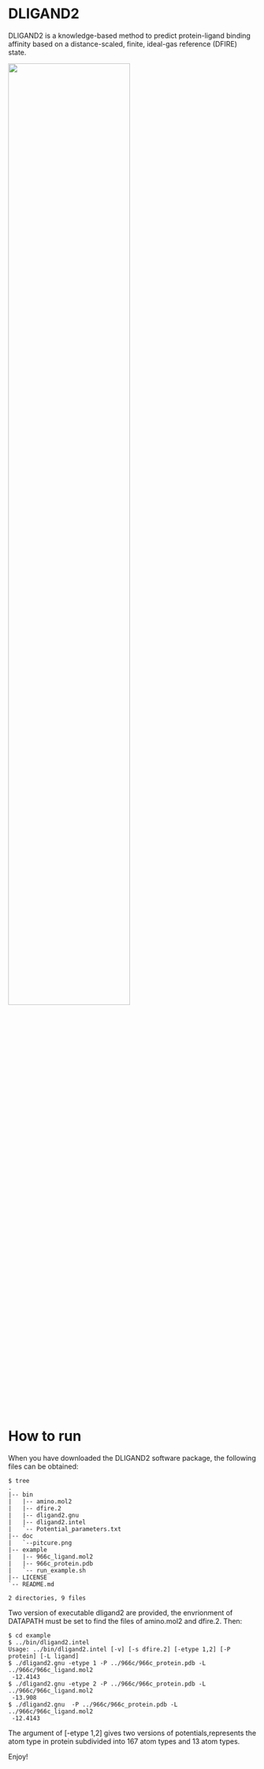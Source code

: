 # DLIGAND2
DLIGAND2 is a knowledge-based method to predict protein-ligand binding affinity based on a distance-scaled, finite, ideal-gas reference (DFIRE) state.

<div style="align: center">
<img src="https://github.com/TH-CADD/DLIGAND2/blob/master/doc/picture.png" width="70%" div align=center />
</div>

# How to run 
When you have downloaded the DLIGAND2 software package, the following files can be obtained:
```
$ tree 
.
|-- bin
|   |-- amino.mol2
|   |-- dfire.2
|   |-- dligand2.gnu
|   |-- dligand2.intel
|   `-- Potential_parameters.txt
|-- doc
|   `--pitcure.png
|-- example
|   |-- 966c_ligand.mol2
|   |-- 966c_protein.pdb
|   `-- run_example.sh
|-- LICENSE
`-- README.md

2 directories, 9 files
```
Two version of executable dligand2 are provided, the envrionment of DATAPATH must be set to find the files of amino.mol2 and dfire.2. Then:
```
$ cd example
$ ../bin/dligand2.intel 
Usage: ../bin/dligand2.intel [-v] [-s dfire.2] [-etype 1,2] [-P protein] [-L ligand]
$ ./dligand2.gnu -etype 1 -P ../966c/966c_protein.pdb -L ../966c/966c_ligand.mol2
 -12.4143
$ ./dligand2.gnu -etype 2 -P ../966c/966c_protein.pdb -L ../966c/966c_ligand.mol2
 -13.908
$ ./dligand2.gnu  -P ../966c/966c_protein.pdb -L ../966c/966c_ligand.mol2
 -12.4143
```
The argument of [-etype 1,2] gives two versions of potentials,represents the atom type in protein subdivided into 167 atom types and 13 atom types.

Enjoy!
